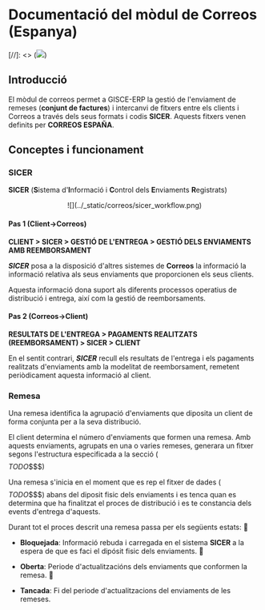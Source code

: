 # Documentació del mòdul de Correos (Espanya)
[//]: <> (![](../_static/correos/logo-correos.png))

## Introducció
El mòdul de correos permet a GISCE-ERP la gestió de l'enviament de remeses (**conjunt de factures**) i intercanvi de fitxers entre els clients i Correos a través dels seus formats i codis **SICER**.
Aquests fitxers venen definits per **CORREOS ESPAÑA**.

## Conceptes i funcionament

### SICER

**SICER** (**S**istema d'**I**nformació i **C**ontrol dels **E**nviaments **R**egistrats)

<p align="center">
  ![](../_static/correos/sicer_workflow.png)
</p>


#### Pas 1 (Client&rarr;Correos)

**CLIENT > SICER > GESTIÓ DE L'ENTREGA > GESTIÓ DELS ENVIAMENTS AMB
REEMBORSAMENT**

***SICER*** posa a la disposició d'altres sistemes de **Correos** la informació
la informació relativa als seus enviaments que proporcionen els seus clients.

Aquesta informació dona suport als diferents processos operatius de distribució
i entrega, així com la gestió de reemborsaments.

#### Pas 2 (Correos&rarr;Client)

**RESULTATS DE L'ENTREGA > PAGAMENTS REALITZATS (REEMBORSAMENT) > SICER > CLIENT**

En el sentit contrari, ***SICER*** recull els resultats de l'entrega i els pagaments realitzats d'enviaments amb la modelitat de reemborsament, remetent periòdicament aquesta informació al client.


### Remesa

Una remesa identifica la agrupació d'enviaments que diposita un client de forma conjunta per a la seva distribució.

El client determina el número d'enviaments que formen una remesa. Amb aquests
enviaments, agrupats en una o varies remeses, generara un fitxer segons l'estructura especificada a la secció ($$$$$TODO$$$$)

Una remesa s'inicia en el moment que es rep el fitxer de dades ($$$$$TODO$$$$) abans del diposit fisic dels enviaments i es tenca quan es determina que ha finalitzat el proces de distribució i es te constancia dels events d'entrega d'aquests.

Durant tot el proces descrit una remesa passa per els següents estats:

- **Bloquejada**: Informació rebuda i carregada en el sistema **SICER** a la espera de que es faci el dipósit fisic dels enviaments.


- **Oberta**: Periode d'actualitzacións dels enviaments que conformen la remesa.


- **Tancada**: Fi del periode d'actualitzacions del enviaments de les remeses.
